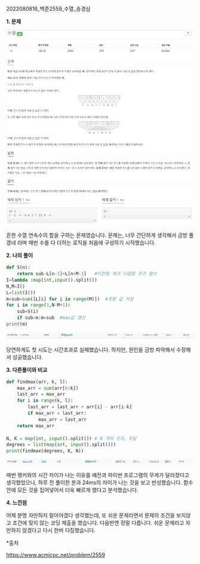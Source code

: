 2022080816_백준2559_수열_송경삼

**1. 문제**

![](20220816_백준2559_수열_assets/2022-08-16-10-46-22-image.png)

흔한 수열 연속수의 합을 구하는 문제였습니다. 문제는, 너무 간단하게 생각해서 금방 풀겠네 라며 매번 수를 다 더하는 로직을 처음에 구성하기 시작했습니다.



**2. 나의 풀이**

```python
def S(n):
    return sub-L[n-1]+L[n+M-1]   #이전항 제거 다음항 추가 함수
I=lambda :map(int,input().split())
N,M=I()
L=list(I())
m=sub=sum([L[i] for i in range(M)])  #초항 값 저장
for i in range(1,N-M+1):
    sub=S(i)
    if sub>m:m=sub  #max값 갱신
print(m)
```

![](20220816_백준2559_수열_assets/2022-08-16-10-45-45-image.png)

당연하게도 첫 시도는 시간초과로 실패했습니다. 하지만, 원인을 금방 파악해서 수정해서 성공했습니다.



**3. 다른풀이와 비교**

```python
def findmax(arr, k, l):
    max_arr = sum(arr[0:k])
    last_arr = max_arr
    for i in range(k, l):
        last_arr = last_arr + arr[i] - arr[i-k]
        if max_arr < last_arr:
            max_arr = last_arr
    return max_arr

N, K = map(int, input().split()) # N 개의 숫자, K일
degrees = list(map(int, input().split()))
print(findmax(degrees, K, N))
```

![](20220816_백준2559_수열_assets/2022-08-16-10-45-21-image.png)

매번 랭커와의 시간 차이가 나는 이유를 예전과 파이썬 프로그램의 무게가 달라졌다고 생각했었으나, 하루 전 풀이한 분과 24ms의 차이가 나는 것을 보고 반성했습니다. 함수안에 모든 것을 집어넣어서 더욱 빠르게 했다고 분석했습니다.



**4. 느낀점**

어제 분명 자만하지 말아야겠다 생각했는데, 또 쉬운 문제라면서 문제의 조건을 보지않고 조건에 맞지 않는 코딩 제출을 했습니다. 다음번엔 정말 다릅니다. 쉬운 문제라고 자만하지 않겠다고 다시 한버 다짐했습니다.



*출처

https://www.acmicpc.net/problem/2559

